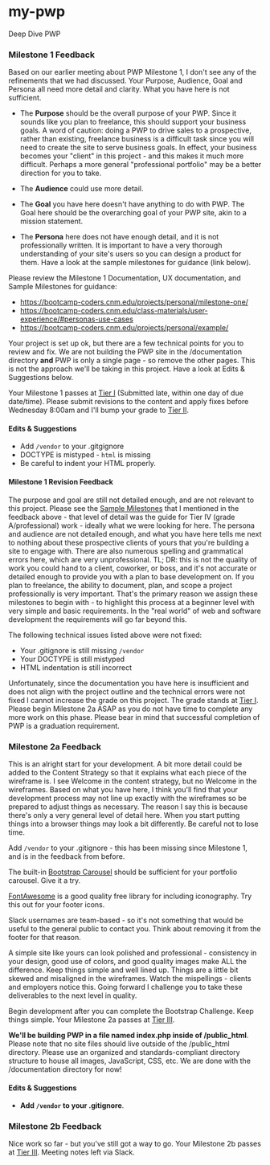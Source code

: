 # my-pwp
Deep Dive PWP

### Milestone 1 Feedback
Based on our earlier meeting about PWP Milestone 1, I don't see any of the refinements that we had discussed. Your Purpose, Audience, Goal and Persona all need more detail and clarity. What you have here is not sufficient.

- The **Purpose** should be the overall purpose of your PWP. Since it sounds like you plan to freelance, this should support your business goals. A word of caution: doing a PWP to drive sales to a prospective, rather than existing, freelance business is a difficult task since you will need to create the site to serve business goals. In effect, your business becomes your "client" in this project - and this makes it much more difficult. Perhaps a more general "professional portfolio" may be a better direction for you to take.

- The **Audience** could use more detail.

- The **Goal** you have here doesn't have anything to do with PWP. The Goal here should be the overarching goal of your PWP site, akin to a mission statement.

- The **Persona** here does not have enough detail, and it is not professionally written. It is important to have a very thorough understanding of your site's users so you can design a product for them. Have a look at the sample milestones for guidance (link below).

Please review the Milestone 1 Documentation, UX documentation, and Sample Milestones for guidance:
- https://bootcamp-coders.cnm.edu/projects/personal/milestone-one/
- https://bootcamp-coders.cnm.edu/class-materials/user-experience/#personas-use-cases
- https://bootcamp-coders.cnm.edu/projects/personal/example/

Your project is set up ok, but there are a few technical points for you to review and fix. We are not building the PWP site in the /documentation directory **and** PWP is only a single  page - so remove the other pages. This is not the approach we'll be taking in this project.  Have a look at Edits &amp; Suggestions below.

Your Milestone 1 passes at [Tier I](https://bootcamp-coders.cnm.edu/projects/personal/rubric/) (Submitted late, within one day of due date/time). Please submit revisions to the content and apply fixes before Wednesday 8:00am and I'll bump your grade to [Tier II](https://bootcamp-coders.cnm.edu/projects/personal/rubric/).

#### Edits &amp; Suggestions
- Add `/vendor` to your .gitgignore
- DOCTYPE is mistyped - `html` is missing
- Be careful to indent your HTML properly.

#### Milestone 1 Revision Feedback
The purpose and goal are still not detailed enough, and are not relevant to this project. Please see the [Sample Milestones](https://bootcamp-coders.cnm.edu/projects/personal/example/) that I mentioned in the feedback above - that level of detail was the guide for Tier IV (grade A/professional) work - ideally what we were looking for here. The persona and audience are not detailed enough, and what you have here tells me next to nothing about these prospective clients of yours that you're building a site to engage with. There are also numerous spelling and grammatical errors here, which are very unprofessional.  TL; DR: this is not the quality of work you could hand to a client, coworker, or boss, and it's not accurate or detailed enough to provide you with a plan to base development on. If you plan to freelance, the ability to document, plan, and scope a project professionally is very important. That's the primary reason we assign these milestones to begin with - to highlight this process at a beginner level with very simple and basic requirements. In the "real world" of web and software development the requirements will go far beyond this.

The following technical issues listed above were not fixed:
- Your .gitignore is still missing `/vendor`
- Your DOCTYPE is still mistyped
- HTML indentation is still incorrect

Unfortunately, since the documentation you have here is insufficient and does not align with the project outline and the technical errors were not fixed I cannot increase the grade on this project. The grade stands at [Tier I](https://bootcamp-coders.cnm.edu/projects/personal/rubric/). Please begin Milestone 2a ASAP as you do not have time to complete any more work on this phase. Please bear in mind that successful completion of PWP is a graduation requirement.

### Milestone 2a Feedback
This is an alright start for your development. A bit more detail could be added to the Content Strategy so that it explains what each piece of the wireframe is. I see Welcome in the content strategy, but no Welcome in the wireframes. Based on what you have here, I think you'll find that your development process may not line up exactly with the wireframes so be prepared to adjust things as necessary. The reason I say this is because there's only a very general level of detail here. When you start putting things into a browser things may look a bit differently. Be careful not to lose time.

Add `/vendor` to your .gitignore - this has been missing since Milestone 1, and is in the feedback from before.

The built-in [Bootstrap Carousel](http://getbootstrap.com/docs/4.1/components/carousel/) should be sufficient for your portfolio carousel. Give it a try.

[FontAwesome](https://fontawesome.com/) is a good quality free library for including iconography. Try this out for your footer icons.

Slack usernames are team-based - so it's not something that would be useful to the general public to contact you. Think about removing it from the footer for that reason.

A simple site like yours can look polished and professional - consistency in your design, good use of colors, and good quality images make ALL the difference. Keep things simple and well lined up. Things are a little bit skewed and misaligned in the wireframes. Watch the mispellings - clients and employers notice this. Going forward I challenge you to take these deliverables to the next level in quality.

Begin development after you can complete the Bootstrap Challenge. Keep things simple. Your Milestone 2a passes at [Tier III](https://bootcamp-coders.cnm.edu/projects/personal/rubric/).

**We'll be building PWP in a file named index.php inside of /public_html**. Please note that no site files should live outside of the /public_html directory. Please use an organized and standards-compliant directory structure to house all images, JavaScript, CSS, etc. We are done with the /documentation directory for now!

#### Edits &amp; Suggestions
- **Add `/vendor` to your .gitignore**.

### Milestone 2b Feedback
Nice work so far - but you've still got a way to go. Your Milestone 2b passes at [Tier III](https://bootcamp-coders.cnm.edu/projects/personal/rubric/). Meeting notes left via Slack.
